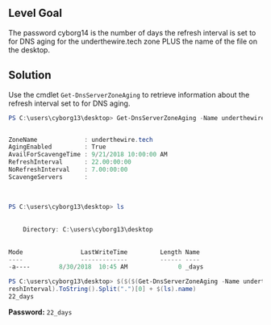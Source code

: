 ## Level Goal
The password cyborg14 is the number of days the refresh interval is set to for DNS aging for the underthewire.tech zone PLUS the name of the file on the desktop.

## Solution
Use the cmdlet <code>Get-DnsServerZoneAging</code> to retrieve information about the refresh interval set to for DNS aging.
```powershell
PS C:\users\cyborg13\desktop> Get-DnsServerZoneAging -Name underthewire.tech 


ZoneName             : underthewire.tech
AgingEnabled         : True
AvailForScavengeTime : 9/21/2018 10:00:00 AM
RefreshInterval      : 22.00:00:00                                                     
NoRefreshInterval    : 7.00:00:00                                                      
ScavengeServers      :                                                                 
                                                                                       
                                                                                       
                                                                                       
PS C:\users\cyborg13\desktop> ls                                                       
                                                                                       
                                                                                       
    Directory: C:\users\cyborg13\desktop                                               
                                                                                       
                                                                                       
Mode                LastWriteTime         Length Name                                  
----                -------------         ------ ----                                  
-a----        8/30/2018  10:45 AM              0 _days

PS C:\users\cyborg13\desktop> $($($(Get-DnsServerZoneAging -Name underthewire.tech).Ref
reshInterval).ToString().Split(".")[0] + $(ls).name)                                   
22_days                                                                     
```
<strong>Password:</strong> <code>22_days</code>
